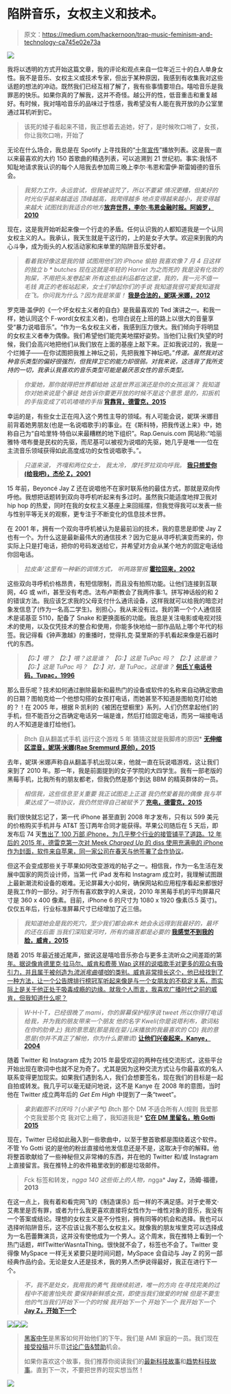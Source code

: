 # 陷阱音乐，女权主义和技术。

> 原文：<https://medium.com/hackernoon/trap-music-feminism-and-technology-ca745e02e73a>

![](img/a2b31471499d9948d5e10a9c7c43192d.png)

我将以透明的方式开始这篇文章，我的评论和观点来自一位年近三十的白人单身女性。我不是音乐、女权主义或技术专家，但出于某种原因，我感到有收集我对这些话题的想法的冲动。既然我们已经互相了解了，我有些事情要坦白。嘻哈音乐是我罪恶的快乐。如果你真的了解我，这并不奇怪。越公开的性，低音重击和重复越好。有时候，我对嘻哈音乐的品味过于性感，我希望没有人能在我开放的办公室里通过耳机听到它。

> 该死的矮子看起来不错，我正想着去追她，好了，是时候吹口哨了，女孩，你让我吹口哨，开始了

无论在什么场合，我总是在 Spotify 上寻找我的“[十年宣传](https://open.spotify.com/user/brennagrey/playlist/2qMC2as3A7r00qaKRkwR6z)”播放列表。这是我一直以来最喜欢的大约 150 首歌曲的精选列表，可以追溯到 21 世纪初。事实:我恬不知耻地请求我认识的每个人陪我去参加周三晚上李尔·韦恩和雷伊·斯雷姆德的音乐会。

> *我努力工作，永远尝试，但我被诅咒了，所以不要紧
> 情况更糟，但美好的时光似乎越来越遥远
> 顶峰越高，我爬得越多
> 地点变得越来越小，我变得越来越大
> 试图找到我适合的地方*[**放弃世界，李尔·韦恩金融时报。阿姆罗，2010**](https://youtu.be/ErCAOMi5EGM?t=59s)

现在，这是我开始听起来像一个行走的矛盾。任何认识我的人都知道我是一个认同女权主义的人。我承认，我天生就是干这行的，上的是女子大学。欢迎来到我的内心斗争，成为街头的人权活动家和床单里的陷阱音乐爱好者。

> *看着我好像这是我的错
> 试图用他们的 iPhone 偷拍
> 我喜欢像 7 月 4 日这样的独立 b * butches
> 现在这就是年轻的 Harriet 为之而死的
> 我是没有化妆的狗屎，不用把头发卷起来
> 所有这些战利品都在这里，我的，我一元不值一毛钱
> 真正的老板站起来，女士们举起你们的手说
> 我知道我很可爱我知道我在飞。你问我为什么？因为我是笨蛋！* [**我是合法的，妮琪·米娜，2012**](https://youtu.be/P6YtTvpey6s?t=26s)

罗克珊·盖伊的《一个坏女权主义者的自白》是我最喜欢的 Ted 演讲之一。和我一样，她认同这个 F-word(女权主义者)，也坦白说在上班的路上以很大的音量享受“暴力说唱音乐”。“作为一名女权主义者，我感到压力很大。我们倾向于将明显的女权主义者奉为偶像。我们希望他们能完美地摆好姿势。当他们让我们失望的时候，我们会高兴地把他们从我们放在上面的基座上敲下来。正如我说过的，我是一个烂摊子——在你试图把我推上神坛之前，先把我推下神坛吧。”*传道。虽然我对这种音乐类型的偏好很强烈，但我捍卫它的能力却很弱。对我来说，这违背了我所支持的一切，我承认我喜欢的音乐类型可能是最厌恶女性的音乐类型。*

> *你爱她，那你就得把世界都给她
> 这是世界巡演还是你的女孩巡演？
> 我知道你对她来说是个暴徒
> 她告诉你要更开放的时候不是这个意思
> 是的，扣扳机的手指变成了叽叽喳喳的手指*
> [**背靠背，德雷克，2015**](https://youtu.be/2c354QkShZ4?t=1m)

幸运的是，有些女士正在闯入这个男性主导的领域。有人可能会说，妮琪·米娜目前背着她男朋友(也是一名说唱歌手)的事业。在《斯科特，把我传送上来》中，她称自己为“自哈里特·特伯以来最糟糕的地下组织”。Rap.Genuis.com 网站称:“哈丽雅特·塔布曼是民权的先驱，而尼基可以被视为说唱的先驱，她几乎是唯一一位在主流音乐领域获得如此高度成功的女性说唱歌手。”。

> *只道来滚，
> 齐嘎和两位女士，
> 我太冷，
> 摩托罗拉双向呼我。*
> [**我只想爱你(给我吧)，杰伦 Z，2001**](https://youtu.be/nG8o_9RliwU?t=2m12s)

15 年前，Beyoncé Jay Z 还在说唱他不在家时联系他的最佳方式，那就是双向传呼他。我想把话题转到双向寻呼机听起来有多过时。虽然我只能适度地捍卫我对 hip hop 的热爱，同时在我的女权主义基座上来回摇摆，但我觉得我可以发表一些与性别平等无关的观察，更专注于不断变化的信息技术世界。

在 2001 年，拥有一个双向寻呼机被认为是最前沿的技术，我的意思是即使 Jay Z 也有一个。为什么这是最新最伟大的通信技术？因为它是从寻呼机演变而来的，你实际上只是打电话，把你的号码发送给它，并希望对方会从某个地方的固定电话给你回电话。

> *拉皮条‘这里有一种新的调情方式，
> 听两路警报*
> [**霍拉回来，2002**](https://youtu.be/JL-yZGPdc_U?t=46s)

这些双向寻呼机价格昂贵，有短信限制，而且没有拍照功能。让他们连接到互联网，4G 或 wifi，甚至没有考虑。法布卢斯教会了我两件事:1。拼写神话般的和 2 的错误方法。我应该乞求我的父母支付什么通讯设备，这样我就可以给我的暗恋对象发信息了(作为一名高二学生)。别担心，我从来没有过。我的第一个个人通信技术是诺基亚 5110，配备了 Snake 和更换面板的功能。我总是关注电影或电视对技术的使用，以及仅凭技术的整合和使用，你能多快地给一部作品贴上哪个年代的标签。我记得看《钟声激越》的重播时，觉得扎克·莫里斯的手机看起来像是石器时代的东西。

> *【G:】喂？
> 【2:】喂？这是谁？
> 【G:】这是 TuPac 吗？
> 【2:】这是谁？
> 【G:】这是 TuPac 吗？
> 【2:】对，是 TuPac。这是谁？*
> [**何氏丫电话号码，Tupac，1996**](https://youtu.be/xWYRFSPbKVs?t=1m45s)

那么音乐呢？技术如何通过删除最新和最热门的设备或软件的名称来自动确定歌曲的日期？图帕克给一个他想勾搭的女孩打电话，而她甚至不知道是图帕克打给她的？！在 2005 年，根据 R·凯利的《被困在壁橱里》系列，人们仍然拿起他们的手机，但不能百分之百确定电话另一端是谁，然后打给固定电话，而另一端接电话的人不知道是谁打给他们。

> *B*tch 自从翻盖式手机
> 运行这个游戏 5 年
> 猜猜这就是我脚疼的原因* [**无伸缩区混音，妮琪·米娜(Rae Sremmurd 原创)，2015**](https://youtu.be/i0-f539L1qY?t=53s)

去年，妮琪·米娜声称自从翻盖手机出现以来，他就一直在玩说唱游戏，这让我们来到了 2010 年。那一年，我是前面提到的女子学院的大四学生。我有一部老版的黑莓手机，比我所有的朋友都老，但我仍然是那个到达 BBM 的精英群体的一员。

> *相信我，这些信息至关重要
> 我正试图走上正道
> 我仍然爱着我的偶像
> 我与苹果达成了一项协议，我仍然觉得自己被赋予了* [**充电，德雷克，2015**](https://youtu.be/RxfvpUMh3QY?t=2m2s)

我们很快就忘记了，第一代 iPhone 甚至直到 2008 年才发布，只有以 599 美元的价格购买手机并与 AT&T 签订两年合同才能获得。苹果公司随后在 5 天后，即发布后 74 天[售出了 100 万部 iPhone，为几乎整个行业的接管铺平了道路。12 年后的 2015 年，德雷克第一次对 Meek *Charged Up* 的 diss 使用充满电的 iPhone 作为封面，软件来自苹果，同一家公司](https://en.wikipedia.org/wiki/IPhone_%281st_generation%29)[在春天与他签署了合作协议](http://www.vulture.com/2015/06/itunes-radio-offers-drake-19-million.html)。

但这不会变成那些关于苹果如何改变游戏的帖子之一。相信我，作为一名生活在发展中国家的网页设计师，当第一代 iPad 发布和 Instagram 成立时，我理解试图跟上最新潮流和设备的艰难。无论屏幕大小如何，确保网站和应用程序看起来都很好是我工作的一部分。对于所有喜欢数字的人来说，2010 年黑莓手机的平均屏幕尺寸是 360 x 400 像素。目前，iPhone 6 的尺寸为 1080 x 1920 像素(5.5 英寸)。仅仅五年后，行业标准屏幕尺寸已经增加了近三倍。

> *我知道她会是我的死穴，至少我们都会麻木
> 她会永远得到我最好的，最坏的还在后面
> 当我们深陷爱河时，所有的痛苦都是必要的* [**我感觉不到我的脸，威肯，2015**](https://youtu.be/KEI4qSrkPAs?t=1m2s)

随着 2015 年最近接近尾声，据说这是嘻哈音乐弥合与更多主流听众之间差距的第[年。据说像肯德里克·拉马尔、威肯和费蒂 Wap 这样的说唱歌手对更多的观众有吸引力，并且属于被创造为*流派弯曲嘻哈*的类别。威肯非常擅长这个，他已经找到了一种方法，让一个公告牌排行榜冠军听起来像是与一个女朋友的不稳定关系，而实际上是关于他正处于吸毒成瘾的边缘。就我个人而言，我喜欢广播时代之前的威肯，但我知道什么呢？](https://yearinmusic.spotify.com/en-US/year-of-hip-hop)

> *W-H-I-T，已经很晚了 mami，你的屏幕保护程序说 tweet
> 所以你得打电话给我，并为我的朋友带来一个朋友
> 他的名字 Kweli(你是说塔利布，歌词粘在你的肋骨上)
> 我的意思是(那是我在婴儿床播放的我最喜欢的 CD)
> 我的意思是(你并不真正了解他，你为什么要撒谎)*
> [**让他们兴奋起来，Kanye，2004**](https://youtu.be/zpmfzgOSaXQ?t=1m59s)

随着 Twitter 和 Instagram 成为 2015 年最受欢迎的两种在线交流形式，这些平台开始出现在歌词中也就不足为奇了。尤其是因为这种交流方式让与你最喜欢的名人联系变得更加现实。如果我们遇到名人，我们会想要签名，现在我们的目标是一起自拍或转发。我几乎可以毫无疑问地说，这不是 Kanye 在 2008 年的意图，当时他在 Twitter 成立两年后的 *Get Em High* 中提到了一条“tweet”。

> *拿到截图不讨厌吗？(小家子气)
> B*tch 那个 DM 不适合所有人(规则
> 我爱那个克我爱那个克
> 我对它上瘾了，我知道我是* [**它在 DM 里留名，哟 Gotti 2015**](https://youtu.be/O2lV8WVtMMg?t=1m22s)

现在，Twitter 已经如此融入到一些歌曲中，以至于整首歌都是围绕着这个软件。不管 Yo Gotti 说的是他的粉丝直接给他发信息还是不是，这取决于你的解释。他将整首歌献给了一些神秘但又非常棒的东西，并在他的 Twitter 和/或 Instagram 上直接留言。我在推特上的收件箱里收到的都是垃圾邮件。

> *F*ck 标签和转发，n*gga
> 140 这些街上的人物，n*gga* **Jay Z，汤姆·福德，2013**

在这一点上，我有着和看完网飞的《制造谋杀》后一样的不满足感。对于史蒂文·艾弗里是否有罪，或者为什么我更喜欢直接将女性作为一维性对象的音乐，我没有一个答案或结论。理想的女权主义是不分性别，拥有同等的机会和选择。我也可以选择听陷阱音乐，这不应该让我不那么女权主义。就像我的朋友埃里克可以选择成为一名芭蕾舞演员，这并没有使他成为一个男人。这个周末，我在推特上看到一个热门话题，#IfTwitterWasntaThing。很快就不会了，标签也不会了。Twitter 变得像 MySpace 一样无关紧要只是时间问题，MySpace 会自动与 Jay Z 的另一部经典作品约会。无论是女人还是技术，我的男人杰伊说得最好，我正在进行下一个。

> *不，我不是处女，我用我的勇气
> 我继续前进，唯一的方向
> 在寻找完美的过程中不能害怕失败
> 要保持新鲜感女孩，即使当我们做爱的时候
> 但是不要生他的气当我们开始下一个的时候
> 我开始下一个
> 开始下一个
> 我开始下一个*
> [**Jay Z，开始下一个**](https://youtu.be/uFgSa6VC8bQ?t=57s)

[![](img/50ef4044ecd4e250b5d50f368b775d38.png)](http://bit.ly/HackernoonFB)[![](img/979d9a46439d5aebbdcdca574e21dc81.png)](https://goo.gl/k7XYbx)[![](img/2930ba6bd2c12218fdbbf7e02c8746ff.png)](https://goo.gl/4ofytp)

> [黑客中午](http://bit.ly/Hackernoon)是黑客如何开始他们的下午。我们是 AMI 家庭的一员。我们现在[接受投稿](http://bit.ly/hackernoonsubmission)并乐意[讨论广告&赞助](mailto:partners@amipublications.com)机会。
> 
> 如果你喜欢这个故事，我们推荐你阅读我们的[最新科技故事](http://bit.ly/hackernoonlatestt)和[趋势科技故事](https://hackernoon.com/trending)。直到下一次，不要把世界的现实想当然！

[![](img/be0ca55ba73a573dce11effb2ee80d56.png)](https://goo.gl/Ahtev1)